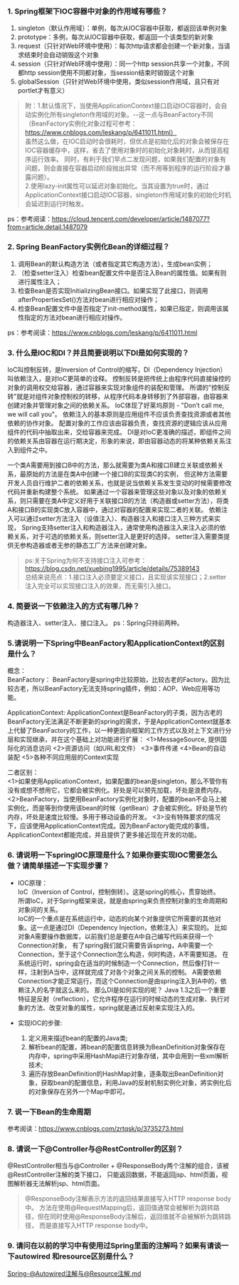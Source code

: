 

### 1. Spring框架下IOC容器中对象的作用域有哪些？  
1. singleton（默认作用域）：单例，每次从IOC容器中获取，都返回该单例对象  
2. prototype：多例，每次从IOC容器中获取，都返回一个该类型的新对象  
3. request（只针对Web环境中使用）：每次http请求都会创建一个新对象，当请求结束时会自动销毁这个对象  
4. session（只针对Web环境中使用）：同一个http session共享一个对象，不同都http session使用不同都对象，当session结束时销毁这个对象  
5. globalSession（只针对Web环境中使用，类似session作用域，且只有对portlet才有意义）  
> 附：1.默认情况下，当使用ApplicationContext接口启动IOC容器时，会自动实例化所有singleton作用域的对象。--这一点与BeanFactory不同（BeanFactory实例化对象过程可参考：https://www.cnblogs.com/leskang/p/6411011.html）  
> 虽然这么做，在IOC启动时会很耗时，但优点是初始化后的对象会被保存在IOC容器缓存中，这样，省去了使用对象时的初始化对象耗时，从而提高程序运行效率。
> 同时，有利于我们早点二发现问题，如果我们配置的对象有问题，则会直接在容器启动阶段抛出异常（而不用等到程序的运行阶段才暴露问题）。  
> 2.使用lazy-init属性可以延迟对象初始化。当其设置为true时，通过ApplicationContext接口启动IOC容器，singleton作用域对象的初始化时机会延迟到运行时触发。  

ps：参考阅读：https://cloud.tencent.com/developer/article/1487077?from=article.detail.1487079

### 2. Spring BeanFactory实例化Bean的详细过程？
1. 调用Bean的默认构造方法（或者指定其它构造方法），生成bean实例；  
2. （检查setter注入）检查bean配置文件中是否注入Bean的属性值。如果有则进行属性注入；  
3. 检查Bean是否实现InitializingBean接口。如果实现了此接口，则调用afterPropertiesSet()方法对bean进行相应对操作；  
4. 检查Bean配置文件中是否指定了init-method属性，如果已指定，则调用该属性指定的方法对bean进行相应对操作。  

ps：参考阅读：https://www.cnblogs.com/leskang/p/6411011.html
   
### 3. 什么是IOC和DI？并且简要说明以下DI是如何实现的？  
IoC叫控制反转，是Inversion of Control的缩写，DI（Dependency Injection）叫依赖注入，是对IoC更简单的诠释。
控制反转是把传统上由程序代码直接操控的对象的调用权交给容器，通过容器来实现对象组件的装配和管理。
所谓的"控制反转"就是对组件对象控制权的转移，从程序代码本身转移到了外部容器，由容器来创建对象并管理对象之间的依赖关系。
IoC体现了好莱坞原则 - "Don’t call me, we will call you"。
依赖注入的基本原则是应用组件不应该负责查找资源或者其他依赖的协作对象。
配置对象的工作应该由容器负责，查找资源的逻辑应该从应用组件的代码中抽取出来，交给容器来完成。
DI是对IoC更准确的描述，即组件之间的依赖关系由容器在运行期决定，形象的来说，即由容器动态的将某种依赖关系注入到组件之中。

一个类A需要用到接口B中的方法，那么就需要为类A和接口B建立关联或依赖关系，最原始的方法是在类A中创建一个接口B的实现类C的实例，
但这种方法需要开发人员自行维护二者的依赖关系，也就是说当依赖关系发生变动的时候需要修改代码并重新构建整个系统。
如果通过一个容器来管理这些对象以及对象的依赖关系，则只需要在类A中定义好用于关联接口B的方法（构造器或setter方法），将类A和接口B的实现类C放入容器中，通过对容器的配置来实现二者的关联。
依赖注入可以通过setter方法注入（设值注入）、构造器注入和接口注入三种方式来实现，
Spring支持setter注入和构造器注入，通常使用构造器注入来注入必须的依赖关系，对于可选的依赖关系，则setter注入是更好的选择，
setter注入需要类提供无参构造器或者无参的静态工厂方法来创建对象。
> ps:关于Spring为何不支持接口注入可参考：https://blog.csdn.net/xuebing1995/article/details/75389143  
> 总结来说亮点：1.接口注入必须要定义接口，且实现该实现接口；2.setter注入完全可以实现接口注入的效果，而无需引入接口。  

### 4. 简要说一下依赖注入的方式有哪几种？  
构造器注入、setter注入、接口注入。
ps：Spring只持前两种。  

### 5.请说明一下Spring中BeanFactory和ApplicationContext的区别是什么？
概念：  
BeanFactory：
BeanFactory是spring中比较原始，比较古老的Factory。因为比较古老，所以BeanFactory无法支持spring插件，例如：AOP、Web应用等功能。

ApplicationContext:
ApplicationContext是BeanFactory的子类，因为古老的BeanFactory无法满足不断更新的spring的需求，于是ApplicationContext就基本上代替了BeanFactory的工作，以一种更面向框架的工作方式以及对上下文进行分层和实现继承，并在这个基础上对功能进行扩展：
<1>MessageSource, 提供国际化的消息访问
<2>资源访问（如URL和文件）
<3>事件传递
<4>Bean的自动装配
<5>各种不同应用层的Context实现

二者区别：  
<1>如果使用ApplicationContext，如果配置的bean是singleton，那么不管你有没有或想不想用它，它都会被实例化。好处是可以预先加载，坏处是浪费内存。
<2>BeanFactory，当使用BeanFactory实例化对象时，配置的bean不会马上被实例化，而是等到你使用该bean的时候（getBean）才会被实例化。好处是节约内存，坏处是速度比较慢。多用于移动设备的开发。
<3>没有特殊要求的情况下，应该使用ApplicationContext完成。因为BeanFactory能完成的事情，ApplicationContext都能完成，并且提供了更多接近现在开发的功能。

### 6. 请说明一下springIOC原理是什么？如果你要实现IOC需要怎么做？请简单描述一下实现步骤？  
- IOC原理：  
  IoC（Inversion of Control，控制倒转）。这是spring的核心，贯穿始终。  
  所谓IoC，对于Spring框架来说，就是由spring来负责控制对象的生命周期和对象间的关系。  
  IoC的一个重点是在系统运行中，动态的向某个对象提供它所需要的其他对象。这一点是通过DI（Dependency Injection，依赖注入）来实现的。
  比如对象A需要操作数据库，以前我们总是要在A中自己编写代码来获得一个Connection对象，
  有了spring我们就只需要告诉spring，A中需要一个Connection，至于这个Connection怎么构造，何时构造，A不需要知道。
  在系统运行时，spring会在适当的时候制造一个Connection，然后像打针一样，注射到A当中，这样就完成了对各个对象之间关系的控制。
  A需要依赖Connection才能正常运行，而这个Connection是由spring注入到A中的，依赖注入的名字就这么来的。
  那么DI是如何实现的呢？ Java 1.3之后一个重要特征是反射（reflection），它允许程序在运行的时候动态的生成对象、执行对象的方法、改变对象的属性，spring就是通过反射来实现注入的。  
  
- 实现IOC的步骤:  
  1) 定义用来描述bean的配置的Java类;  
  2) 解析bean的配置，將bean的配置信息转换为BeanDefinition对象保存在内存中，spring中采用HashMap进行对象存储，其中会用到一些xml解析技术;  
  3) 遍历存放BeanDefinition的HashMap对象，逐条取出BeanDefinition对象，获取bean的配置信息，利用Java的反射机制实例化对象，將实例化后的对象保存在另外一个Map中即可。

### 7. 说一下Bean的生命周期  
参考阅读：https://www.cnblogs.com/zrtqsk/p/3735273.html  

### 8. 请说一下@Controller与@RestController的区别？  
@RestController相当与@Controller + @ResponseBody两个注解的组合，该被@RestController注解的类下接口，
只能返回数据，不能返回jsp、html页面，视图解析器无法解析jsp、html页面。
> @ResponseBody注解表示方法的返回结果直接写入HTTP response body中。
> 方法在使用@RequestMapping后，返回值通常会被解析为跳转路径，但在同时使用@ResponseBody注解后，返回值就不会被解析为跳转路径，
> 而是直接写入HTTP response body中。  

### 9. 请问在以前的学习中有使用过Spring里面的注解吗？如果有请谈一下autowired 和resource区别是什么？  
[Spring-@Autowired注解与@Resource注解.md](./注解/Spring-@Autowired注解与@Resource注解.md)

### 

































